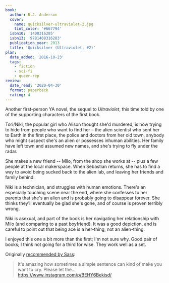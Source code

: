 ```yaml
---
book:
  author: R.J. Anderson
  cover:
    name: quicksilver-ultraviolet-2.jpg
    tint_color: '#667794'
  isbn10: '1408316285'
  isbn13: '9781408316283'
  publication_year: 2013
  title: 'Quicksilver (Ultraviolet, #2)'
plan:
  date_added: '2016-10-23'
  tags:
    - fiction
    - sci-fi
    - queer-rep
review:
  date_read: '2020-04-30'
  format: paperback
  rating: 4
---
```


Another first-person YA novel, the sequel to *Ultraviolet*, this time told by one of the supporting characters of the first book.

Tori/Niki, the popular girl who Alison thought she'd murdered, is now trying to hide from people who want to find her – the alien scientist who sent her to Earth in the first place, the police and doctors from her old town, anybody who might suspect she's an alien or possesses inhuman abilities.
Her family have left town and assumed new names, and she's trying to fly under the radar.

She makes a new friend -- Milo, from the shop she works at -- plus a few people at the local makerspace.
When Sebastian returns, she has to find a way to avoid being sucked back to the alien lab, and leaving her friends and family behind.

Niki is a technician, and struggles with human emotions.
There's an especially touching scene near the end, where she confesses to her parents that she's an alien and is probably going to disappear forever.
She thinks they'll eventually be glad she's gone, and of course is proven terribly wrong.

Niki is asexual, and part of the book is her navigating her relationship with Milo (and comparing to a past boyfriend).
It was a good depiction, and is careful to point out that being ace is a her-thing, not an alien-thing.

I enjoyed this one a bit more than the first; I'm not sure why.
Good pair of books; I think not going for a third for wise.
They work well as a set.

Originally [recommended by Sass](https://twitter.com/supergirl_sass/status/720002097912000512):

> It's amazing how sometimes a simple sentence can kind of make you want to cry. Please let the… <https://www.instagram.com/p/BEHY6Bekisd/>